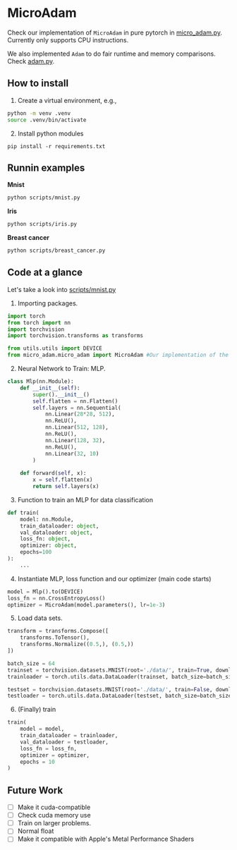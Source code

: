 # MicroAdam


Check our implementation of `MicroAdam` in pure pytorch in [micro_adam.py](https://github.com/L4rralde/MicroAdam/blob/main/src/micro_adam/micro_adam.py). Currently only supports CPU instructions.

We also implemented `Adam` to do fair runtime and memory comparisons. Check [adam.py](https://github.com/L4rralde/MicroAdam/blob/main/src/adam/adam.py).

## How to install

1. Create a virtual environment, e.g.,

```bash
python -m venv .venv
source .venv/bin/activate
```

2. Install python modules

```
pip install -r requirements.txt
```


## Runnin examples

**Mnist**

```bash
python scripts/mnist.py
```

**Iris**

```bash
python scripts/iris.py
```

**Breast cancer**

```bash
python scripts/breast_cancer.py
```

## Code at a glance

Let's take a look into [scripts/mnist.py](https://github.com/L4rralde/MicroAdam/blob/main/scripts/mnist.py)


1. Importing packages.

```python
import torch
from torch import nn
import torchvision
import torchvision.transforms as transforms

from utils.utils import DEVICE
from micro_adam.micro_adam import MicroAdam #Our implementation of the optimizer.
```

2. Neural Network to Train: MLP.

```python
class Mlp(nn.Module):
    def __init__(self):
        super().__init__()
        self.flatten = nn.Flatten()
        self.layers = nn.Sequential(
            nn.Linear(28*28, 512),
            nn.ReLU(),
            nn.Linear(512, 128),
            nn.ReLU(),
            nn.Linear(128, 32),
            nn.ReLU(),
            nn.Linear(32, 10)
        )
    
    def forward(self, x):
        x = self.flatten(x)
        return self.layers(x)
```

3. Function to train an MLP for data classification

```python
def train(
    model: nn.Module,
    train_dataloader: object,
    val_dataloader: object,
    loss_fn: object,
    optimizer: object,
    epochs=100
):
    ...
```

4. Instantiate MLP, loss function and our optimizer (main code starts)
```python
model = Mlp().to(DEVICE)
loss_fn = nn.CrossEntropyLoss()
optimizer = MicroAdam(model.parameters(), lr=1e-3)
```

5. Load data sets.
```python
transform = transforms.Compose([
    transforms.ToTensor(),
    transforms.Normalize((0.5,), (0.5,))
])

batch_size = 64
trainset = torchvision.datasets.MNIST(root='./data/', train=True, download=True, transform=transform)
trainloader = torch.utils.data.DataLoader(trainset, batch_size=batch_size, shuffle=True, num_workers=2)

testset = torchvision.datasets.MNIST(root='./data/', train=False, download=True, transform=transform)
testloader = torch.utils.data.DataLoader(testset, batch_size=batch_size, shuffle=False, num_workers=2)
```

6. (Finally) train

```python
train(
    model = model,
    train_dataloader = trainloader,
    val_dataloader = testloader,
    loss_fn = loss_fn,
    optimizer = optimizer,
    epochs = 10
)
```

## Future Work

- [ ] Make it cuda-compatible
- [ ] Check cuda memory use
- [ ] Train on larger problems.
- [ ] Normal float
- [ ] Make it compatible with Apple's Metal Performance Shaders
